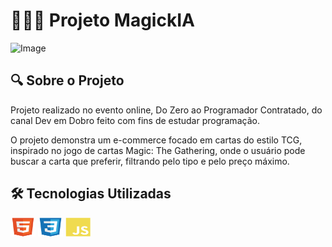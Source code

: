 # 🧙🏻‍♂️ Projeto MagickIA
<img width="1296" height="914" alt="Image" src="https://github.com/user-attachments/assets/71f8beb4-7450-4524-8bd5-e0c4e081ee3d" />

## 🔍 Sobre o Projeto
Projeto realizado no evento online, Do Zero ao Programador Contratado, do canal Dev em Dobro feito com fins de estudar programação.

O projeto demonstra um e-commerce focado em cartas do estilo TCG, inspirado no jogo de cartas Magic: The Gathering, onde o usuário 
pode buscar a carta que preferir, filtrando pelo tipo e pelo preço máximo.

## 🛠️ Tecnologias Utilizadas
<div style="display: inline_block">
  <img align="center" alt="HTML" height="30" width="40" src="https://raw.githubusercontent.com/devicons/devicon/master/icons/html5/html5-original.svg">
  <img align="center" alt="CSS" height="30" width="40" src="https://raw.githubusercontent.com/devicons/devicon/master/icons/css3/css3-original.svg">
  <img align="center" alt="Js" height="30" width="40" src="https://raw.githubusercontent.com/devicons/devicon/master/icons/javascript/javascript-plain.svg">
</div>
